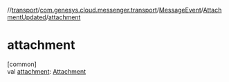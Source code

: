 //[transport](../../../../index.md)/[com.genesys.cloud.messenger.transport](../../index.md)/[MessageEvent](../index.md)/[AttachmentUpdated](index.md)/[attachment](attachment.md)

# attachment

[common]\
val [attachment](attachment.md): [Attachment](../../-attachment/index.md)
